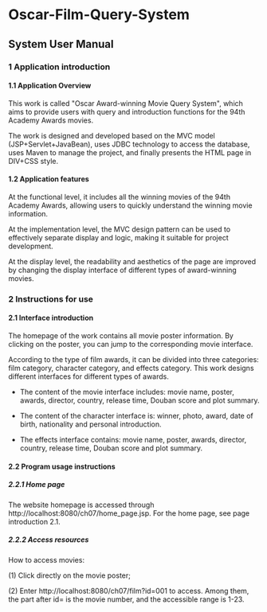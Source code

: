 # Oscar-Film-Query-System

## System User Manual

### 1 Application introduction

#### 1.1 Application Overview

This work is called "Oscar Award-winning Movie Query System", which aims to provide users with query and introduction functions for the 94th Academy Awards movies.

The work is designed and developed based on the MVC model (JSP+Servlet+JavaBean), uses JDBC technology to access the database, uses Maven to manage the project, and finally presents the HTML page in DIV+CSS style.

#### 1.2 Application features

At the functional level, it includes all the winning movies of the 94th Academy Awards, allowing users to quickly understand the winning movie information.

At the implementation level, the MVC design pattern can be used to effectively separate display and logic, making it suitable for project development.

At the display level, the readability and aesthetics of the page are improved by changing the display interface of different types of award-winning movies.

### 2 Instructions for use

#### 2.1 Interface introduction

The homepage of the work contains all movie poster information. By clicking on the poster, you can jump to the corresponding movie interface.

According to the type of film awards, it can be divided into three categories: film category, character category, and effects category. This work designs different interfaces for different types of awards.

+ The content of the movie interface includes: movie name, poster, awards, director, country, release time, Douban score and plot summary.

+ The content of the character interface is: winner, photo, award, date of birth, nationality and personal introduction.

+ The effects interface contains: movie name, poster, awards, director, country, release time, Douban score and plot summary.

#### 2.2 Program usage instructions
##### 2.2.1 Home page

The website homepage is accessed through http://localhost:8080/ch07/home_page.jsp. For the home page, see page introduction 2.1.

##### 2.2.2 Access resources
How to access movies:

(1) Click directly on the movie poster;

(2) Enter http://localhost:8080/ch07/film?id=001 to access. Among them, the part after id= is the movie number, and the accessible range is 1-23.